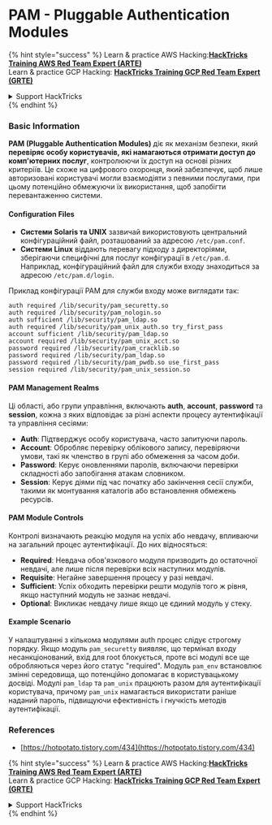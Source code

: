 # PAM - Pluggable Authentication Modules

{% hint style="success" %}
Learn & practice AWS Hacking:<img src="/.gitbook/assets/arte.png" alt="" data-size="line">[**HackTricks Training AWS Red Team Expert (ARTE)**](https://training.hacktricks.xyz/courses/arte)<img src="/.gitbook/assets/arte.png" alt="" data-size="line">\
Learn & practice GCP Hacking: <img src="/.gitbook/assets/grte.png" alt="" data-size="line">[**HackTricks Training GCP Red Team Expert (GRTE)**<img src="/.gitbook/assets/grte.png" alt="" data-size="line">](https://training.hacktricks.xyz/courses/grte)

<details>

<summary>Support HackTricks</summary>

* Check the [**subscription plans**](https://github.com/sponsors/carlospolop)!
* **Join the** 💬 [**Discord group**](https://discord.gg/hRep4RUj7f) or the [**telegram group**](https://t.me/peass) or **follow** us on **Twitter** 🐦 [**@hacktricks\_live**](https://twitter.com/hacktricks\_live)**.**
* **Share hacking tricks by submitting PRs to the** [**HackTricks**](https://github.com/carlospolop/hacktricks) and [**HackTricks Cloud**](https://github.com/carlospolop/hacktricks-cloud) github repos.

</details>
{% endhint %}


### Basic Information

**PAM (Pluggable Authentication Modules)** діє як механізм безпеки, який **перевіряє особу користувачів, які намагаються отримати доступ до комп'ютерних послуг**, контролюючи їх доступ на основі різних критеріїв. Це схоже на цифрового охоронця, який забезпечує, щоб лише авторизовані користувачі могли взаємодіяти з певними послугами, при цьому потенційно обмежуючи їх використання, щоб запобігти перевантаженню системи.

#### Configuration Files

* **Системи Solaris та UNIX** зазвичай використовують центральний конфігураційний файл, розташований за адресою `/etc/pam.conf`.
* **Системи Linux** віддають перевагу підходу з директоріями, зберігаючи специфічні для послуг конфігурації в `/etc/pam.d`. Наприклад, конфігураційний файл для служби входу знаходиться за адресою `/etc/pam.d/login`.

Приклад конфігурації PAM для служби входу може виглядати так:
```
auth required /lib/security/pam_securetty.so
auth required /lib/security/pam_nologin.so
auth sufficient /lib/security/pam_ldap.so
auth required /lib/security/pam_unix_auth.so try_first_pass
account sufficient /lib/security/pam_ldap.so
account required /lib/security/pam_unix_acct.so
password required /lib/security/pam_cracklib.so
password required /lib/security/pam_ldap.so
password required /lib/security/pam_pwdb.so use_first_pass
session required /lib/security/pam_unix_session.so
```
#### **PAM Management Realms**

Ці області, або групи управління, включають **auth**, **account**, **password** та **session**, кожна з яких відповідає за різні аспекти процесу аутентифікації та управління сесіями:

* **Auth**: Підтверджує особу користувача, часто запитуючи пароль.
* **Account**: Обробляє перевірку облікового запису, перевіряючи умови, такі як членство в групі або обмеження за часом доби.
* **Password**: Керує оновленнями паролів, включаючи перевірки складності або запобігання атакам словником.
* **Session**: Керує діями під час початку або закінчення сесії служби, такими як монтування каталогів або встановлення обмежень ресурсів.

#### **PAM Module Controls**

Контролі визначають реакцію модуля на успіх або невдачу, впливаючи на загальний процес аутентифікації. До них відносяться:

* **Required**: Невдача обов'язкового модуля призводить до остаточної невдачі, але лише після перевірки всіх наступних модулів.
* **Requisite**: Негайне завершення процесу у разі невдачі.
* **Sufficient**: Успіх обходить перевірки решти модулів того ж рівня, якщо наступний модуль не зазнає невдачі.
* **Optional**: Викликає невдачу лише якщо це єдиний модуль у стеку.

#### Example Scenario

У налаштуванні з кількома модулями auth процес слідує строгому порядку. Якщо модуль `pam_securetty` виявляє, що термінал входу несанкціонований, вхід для root блокується, проте всі модулі все ще обробляються через його статус "required". Модуль `pam_env` встановлює змінні середовища, що потенційно допомагає в користувацькому досвіді. Модулі `pam_ldap` та `pam_unix` працюють разом для аутентифікації користувача, причому `pam_unix` намагається використати раніше наданий пароль, підвищуючи ефективність і гнучкість методів аутентифікації.

### References

* [https://hotpotato.tistory.com/434](https://hotpotato.tistory.com/434)


{% hint style="success" %}
Learn & practice AWS Hacking:<img src="/.gitbook/assets/arte.png" alt="" data-size="line">[**HackTricks Training AWS Red Team Expert (ARTE)**](https://training.hacktricks.xyz/courses/arte)<img src="/.gitbook/assets/arte.png" alt="" data-size="line">\
Learn & practice GCP Hacking: <img src="/.gitbook/assets/grte.png" alt="" data-size="line">[**HackTricks Training GCP Red Team Expert (GRTE)**<img src="/.gitbook/assets/grte.png" alt="" data-size="line">](https://training.hacktricks.xyz/courses/grte)

<details>

<summary>Support HackTricks</summary>

* Check the [**subscription plans**](https://github.com/sponsors/carlospolop)!
* **Join the** 💬 [**Discord group**](https://discord.gg/hRep4RUj7f) or the [**telegram group**](https://t.me/peass) or **follow** us on **Twitter** 🐦 [**@hacktricks\_live**](https://twitter.com/hacktricks\_live)**.**
* **Share hacking tricks by submitting PRs to the** [**HackTricks**](https://github.com/carlospolop/hacktricks) and [**HackTricks Cloud**](https://github.com/carlospolop/hacktricks-cloud) github repos.

</details>
{% endhint %}
